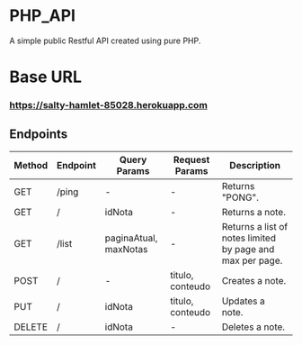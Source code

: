 # PHP_API
A simple public Restful API created using pure PHP.

# Base URL
### https://salty-hamlet-85028.herokuapp.com

## Endpoints

Method | Endpoint | Query Params | Request Params | Description
-- | -- | -- | -- | -- 
GET | /ping | - | - | Returns "PONG".
GET | / | idNota | - | Returns a note.
GET | /list | paginaAtual, maxNotas | - | Returns a list of notes limited by page and max per page.
POST | / | - | titulo, conteudo | Creates a note.
PUT | / | idNota | titulo, conteudo | Updates a note.
DELETE | / | idNota | - | Deletes a note.
